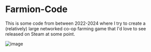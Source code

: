 # Farmion-Code
This is some code from between 2022-2024 where I try to create a (relatively) 
large networked co-op farming game that I'd love to see released on Steam at some point.

![image](https://github.com/user-attachments/assets/ae111eda-b50b-4c93-8996-6d9e166eff01)
